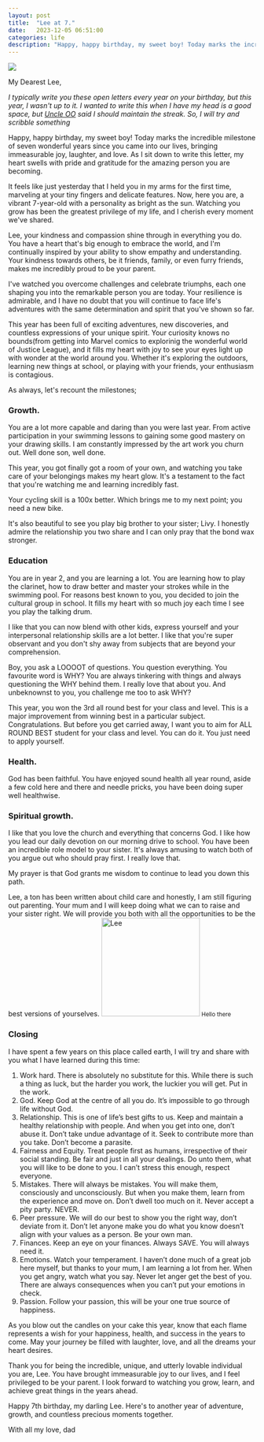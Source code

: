 ```yaml
---
layout: post
title:  "Lee at 7."
date:   2023-12-05 06:51:00
categories: life
description: "Happy, happy birthday, my sweet boy! Today marks the incredible milestone of seven wonderful years since you came into our lives, bringing immeasurable joy, laughter, and love. As I sit down to write this letter, my heart swells with pride and gratitude for the amazing person you are becoming."
---
```


<img src="{{ site.url }}/assets/article_images/lee/lee-8.jpg"/>

My Dearest Lee,

_I typically write you these open letters every year on your birthday, but this year, I wasn't up to it. I wanted to write this when I have my head is a good space, but [Uncle OO](https://twitter.com/oothenigerian) said I should maintain the streak. So, I will try and scribble something_

Happy, happy birthday, my sweet boy! Today marks the incredible milestone of seven wonderful years since you came into our lives, bringing immeasurable joy, laughter, and love. As I sit down to write this letter, my heart swells with pride and gratitude for the amazing person you are becoming.

It feels like just yesterday that I held you in my arms for the first time, marveling at your tiny fingers and delicate features. Now, here you are, a vibrant 7-year-old with a personality as bright as the sun. Watching you grow has been the greatest privilege of my life, and I cherish every moment we've shared.

Lee, your kindness and compassion shine through in everything you do. You have a heart that's big enough to embrace the world, and I'm continually inspired by your ability to show empathy and understanding. Your kindness towards others, be it friends, family, or even furry friends, makes me incredibly proud to be your parent.

I've watched you overcome challenges and celebrate triumphs, each one shaping you into the remarkable person you are today. Your resilience is admirable, and I have no doubt that you will continue to face life's adventures with the same determination and spirit that you've shown so far.

This year has been full of exciting adventures, new discoveries, and countless expressions of your unique spirit. Your curiosity knows no bounds(from getting into Marvel comics to explorinig the wonderful world of Justice League), and it fills my heart with joy to see your eyes light up with wonder at the world around you. Whether it's exploring the outdoors, learning new things at school, or playing with your friends, your enthusiasm is contagious.

As always, let's recount the milestones;


### Growth. 
You are a lot more capable and daring than you were last year. From active participation in your swimming lessons to gaining some good mastery on your drawing skills. I am constantly impressed by the art work you churn out. Well done son, well done.

This year, you got finally got a room of your own, and watching you take care of your belongings makes my heart glow. It's a testament to the fact that you're watching me and learning incredibly fast.

Your cycling skill is a 100x better. Which brings me to my next point; you need a new bike.

It's also beautiful to see you play big brother to your sister; Livy. I honestly admire the relationship you two share and I can only pray that the bond wax stronger.

### Education
You are in year 2, and you are learning a lot. You are learning how to play the clarinet, how to draw better and master your strokes while in the swimming pool. For reasons best known to you, you decided to join the cultural group in school. It fills my heart with so much joy each time I see you play the talking drum.

I like that you can now blend with other kids, express yourself and your interpersonal relationship skills are a lot better. I like that you're super observant and you don't shy away from subjects that are beyond your comprehension.

Boy, you ask a LOOOOT of questions. You question everything. You favourite word is WHY? You are always tinkering with things and always questioning the WHY behind them. I really love that about you. And unbeknownst to you, you challenge me too to ask WHY?

This year, you won the 3rd all round best for your class and level. This is a major improvement from winning best in a particular subject. Congratulations. But before you get carried away, I want you to aim for ALL ROUND BEST student for your class and level. You can do it. You just need to apply yourself. 

### Health.
God has been faithful. You have enjoyed sound health all year round, aside a few cold here and there and needle pricks, you have been doing super well healthwise.

### Spiritual growth.
I like that you love the church and everything that concerns God. I like how you lead our daily devotion on our morning drive to school. You have been an incredible role model to your sister. It's always amusing to watch both of you argue out who should pray first. I really love that. 

My prayer is that God grants me wisdom to continue to lead you down this path.

Lee, a ton has been written about child care and honestly, I am still figuring out parenting. Your mum and I will keep doing what we can to raise and your sister right. We will provide you both with all the opportunities to be the best versions of yourselves.
<img src="https://cdn.useklump.com/user_id/1727650783279_user_id.jpeg" alt="Lee" width="200" height="200">
<small>Hello there</small>
### Closing
I have spent a few years on this place called earth, I will try and share with you what I have learned during this time:

1. Work hard. There is absolutely no substitute for this. While there is such a thing as luck, but the harder you work, the luckier you will get. Put in the work.
2. God. Keep God at the centre of all you do. It’s impossible to go through life without God.
3. Relationship. This is one of life’s best gifts to us. Keep and maintain a healthy relationship with people. And when you get into one, don’t abuse it. Don’t take undue advantage of it. Seek to contribute more than you take. Don’t become a parasite.
4. Fairness and Equity. Treat people first as humans, irrespective of their social standing. Be fair and just in all your dealings. Do unto them, what you will like to be done to you. I can’t stress this enough, respect everyone.
5. Mistakes. There will always be mistakes. You will make them, consciously and unconsciously. But when you make them, learn from the experience and move on. Don’t dwell too much on it. Never accept a pity party. NEVER.
6. Peer pressure. We will do our best to show you the right way, don’t deviate from it. Don’t let anyone make you do what you know doesn’t align with your values as a person. Be your own man.
7. Finances. Keep an eye on your finances. Always SAVE. You will always need it.
8. Emotions. Watch your temperament. I haven’t done much of a great job here myself, but thanks to your mum, I am learning a lot from her. When you get angry, watch what you say. Never let anger get the best of you. There are always consequences when you can’t put your emotions in check.
9. Passion. Follow your passion, this will be your one true source of happiness.

As you blow out the candles on your cake this year, know that each flame represents a wish for your happiness, health, and success in the years to come. May your journey be filled with laughter, love, and all the dreams your heart desires.

Thank you for being the incredible, unique, and utterly lovable individual you are, Lee. You have brought immeasurable joy to our lives, and I feel privileged to be your parent. I look forward to watching you grow, learn, and achieve great things in the years ahead.

Happy 7th birthday, my darling Lee. Here's to another year of adventure, growth, and countless precious moments together.

With all my love, dad